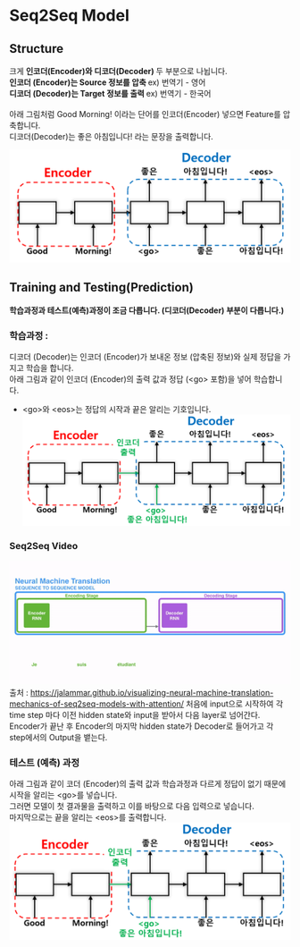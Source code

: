 # Seq2Seq Model
## Structure
크게 <b> 인코더(Encoder)와 디코더(Decoder) </b> 두 부분으로 나뉩니다. <br />
<b> 인코더 (Encoder)는 Source 정보를 압축 </b> ex) 번역기 - 영어 <br />
<b> 디코더 (Decoder)는 Target 정보를 출력 </b> ex) 번역기 - 한국어 <br /> <br />
아래 그림처럼 Good Morning! 이라는 단어를 인코더(Encoder) 넣으면 Feature를 압축합니다. <br />
디코더(Decoder)는 좋은 아침입니다! 라는 문장을 출력합니다. <br />

![alt text](image/seq2seq.PNG) <br />

## Training and Testing(Prediction)
<b>학습과정과 테스트(예측)과정이 조금 다릅니다. (디코더(Decoder) 부분이 다릅니다.) </b> <br /> 
### 학습과정 : <br />
디코더 (Decoder)는 인코더 (Encoder)가 보내온 정보 (압축된 정보)와 실제 정답을 가지고 학습을 합니다. <br /> 
아래 그림과 같이 인코더 (Encoder)의 출력 값과 정답 (\<go\> 포함)을 넣어 학습합니다. <br />
- \<go\>와 \<eos\>는 정답의 시작과 끝은 알리는 기호입니다. <br />
![alt text](image/seq2seq_train.PNG) <br />

### Seq2Seq Video
![Seq2Seq](video/seq2seq.gif)
출처 : https://jalammar.github.io/visualizing-neural-machine-translation-mechanics-of-seq2seq-models-with-attention/
처음에 input으로 시작하여 각 time step 마다 이전 hidden state와 input을 받아서 다음 layer로 넘어간다. <br />
Encoder가 끝난 후 Encoder의 마지막 hidden state가 Decoder로 들어가고 각 step에서의 Output을 뱉는다. <br />

### 테스트 (예측) 과정 <br />
아래 그림과 같이 코더 (Encoder)의 출력 값과 학습과정과 다르게 정답이 없기 때문에 시작을 알리는 \<go\>를 넣습니다. <br />
그러면 모델이 첫 결과물을 출력하고 이를 바탕으로 다음 입력으로 넣습니다. <br />
마지막으로는 끝을 알리는 \<eos\>를 출력합니다. <br />
![alt text](image/seq2seq_train.PNG)



